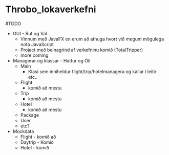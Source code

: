 # Throbo_lokaverkefni

#TODO

* GUI - Rut og Val
  * Vinnum með JavaFX en erum að athuga hvort við megum mögulega nota JavaScript
  * Project með beinagrind af verkefninu komið (TotalTripper)
  * more coming
* Managerar og klassar - Hattur og Óli
  * Main 
	* Klasi sem inniheldur flight/trip/hotelmanagera og kallar í leitir etc..
  * Flight
	* komið að mestu
  * Trip
	* komið að mestu
  * Hotel
	* komið að mestu
  * Package
  * User
  * etc?
* Mockdata 
  * Flight - komið að 
  * Daytrip - Komið
  * Hotel - komið

